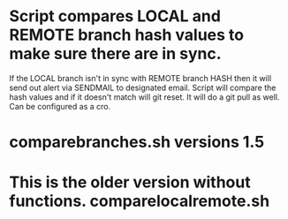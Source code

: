 # Script compares LOCAL and REMOTE branch hash values to make sure there are in sync.
If the LOCAL branch isn't in sync with REMOTE branch HASH then it will send out alert via SENDMAIL to designated email. Script will compare the hash values and if it doesn't match will git reset. It will do a git pull as well. Can be configured as a cro.



# comparebranches.sh versions 1.5
# This is the older version without functions. comparelocalremote.sh
